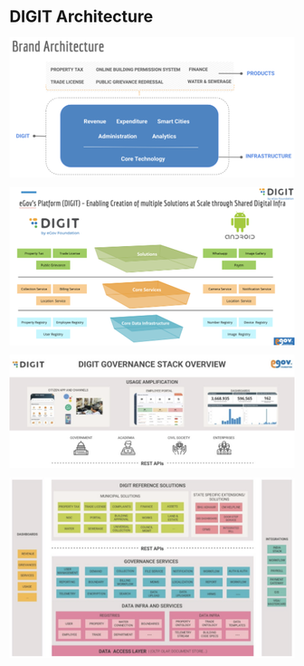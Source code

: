 # DIGIT Architecture

![](../.gitbook/assets/image%20%2816%29.png)

![](../.gitbook/assets/image%20%2828%29.png)

![](../.gitbook/assets/image%20%2836%29.png)

![](../.gitbook/assets/image%20%2813%29.png)

